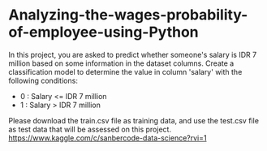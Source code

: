 # Analyzing-the-wages-probability-of-employee-using-Python
In this project, you are asked to predict whether someone's salary is IDR 7 million based on some information in the dataset columns. Create a classification model to determine the value in column 'salary' with the following conditions:  
- 0 : Salary &lt;= IDR 7 million 
- 1 : Salary > IDR 7 million 

Please download the train.csv file as training data, and use the test.csv file as test data that will be assessed on this project.
https://www.kaggle.com/c/sanbercode-data-science?rvi=1
